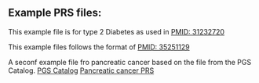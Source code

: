 ## Example PRS files:

This example file is for type 2 Diabetes as used in [PMID: 31232720](https://pubmed.ncbi.nlm.nih.gov/31232720/)

This example files follows the format of [PMID: 35251129](https://pubmed.ncbi.nlm.nih.gov/35251129/) 

A seconf example file fro pancreatic cancer based on the file from the PGS Catalog.
	[PGS Catalog](https://www.pgscatalog.org/) 
	[Pancreatic cancer PRS](https://www.pgscatalog.org/score/PGS002264/)
